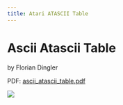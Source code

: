 ```yaml
---
title: Atari ATASCII Table
---
```

# Ascii Atascii Table  
  
by Florian Dingler  
  
PDF: [ascii_atascii_table.pdf](attachments/ascii_atascii_table.pdf)  
  
![](attachments/ascii_atascii_table.png)  
  
